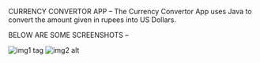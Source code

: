 CURRENCY CONVERTOR APP –
The Currency Convertor App uses Java to convert the amount given in rupees into US Dollars.

BELOW ARE SOME SCREENSHOTS – 



![img1 tag](https://i.ibb.co/FqX1Mh9/img1.png)
![img2 alt](https://i.ibb.co/Nrq5QPM/img2.png)
